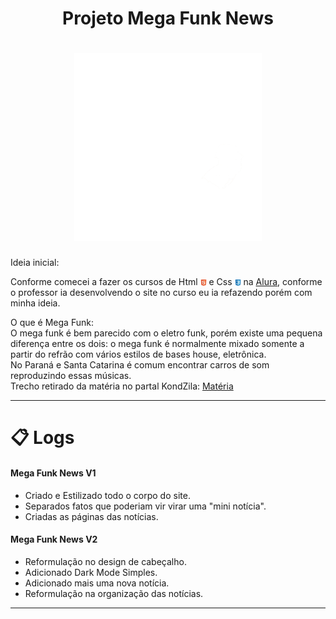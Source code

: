 <h1 align="center"> Projeto Mega Funk News </h1>

<h1 align="center"><img height="300em" src="https://github.com/WillianMateusUss/edutech-pr/blob/main/Mega%20Funk%20News/Mega%20Funk%20News%20V1/logo.png"/></h1>

<p>Ideia inicial:<br>

  Conforme comecei a fazer os cursos de Html 
  <img align="center" alt="HTML" height="10" width="10" src="https://raw.githubusercontent.com/devicons/devicon/master/icons/html5/html5-original.svg">
  e Css 
  <img align="center" alt="CSS" height="10" width="10" src="https://raw.githubusercontent.com/devicons/devicon/master/icons/css3/css3-original.svg"> 
  na <a href="https://alura.com.br">Alura</a>, conforme o professor ia desenvolvendo o site no curso eu ia refazendo porém com minha ideia.
  <br>
  
</p>

<p>O que é Mega Funk:<br>
  O mega funk é bem parecido com o eletro funk, porém existe uma pequena diferença entre os dois: o mega funk é normalmente mixado somente a partir do refrão com vários estilos de bases house, eletrônica.
  <br>
  No Paraná e Santa Catarina é comum encontrar carros de som reproduzindo essas músicas.
  <br>
  Trecho retirado da matéria no partal KondZila: <a href="https://kondzilla.com/m/mais-proximo-eletronico-surge-o-movimento-funk-rave">Matéria</a>
</p>

------

<h1>📋 Logs</h1>

<h4> Mega Funk News V1 </h4>

- Criado e Estilizado todo o corpo do site.
- Separados fatos que poderiam vir virar uma "mini notícia".
- Criadas as páginas das notícias.

<h4> Mega Funk News V2 </h4>

- Reformulação no design de cabeçalho.
- Adicionado Dark Mode Simples.
- Adicionado mais uma nova notícia.
- Reformulação na organização das notícias.

------
